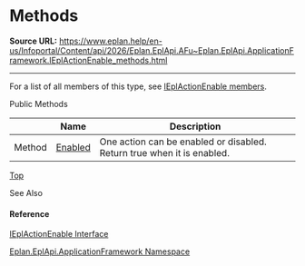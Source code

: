 # Methods

**Source URL:** https://www.eplan.help/en-us/Infoportal/Content/api/2026/Eplan.EplApi.AFu~Eplan.EplApi.ApplicationFramework.IEplActionEnable_methods.html

---

For a list of all members of this type, see [IEplActionEnable members](Eplan.EplApi.AFu~Eplan.EplApi.ApplicationFramework.IEplActionEnable_members.html).

Public Methods

|  | Name | Description |
| --- | --- | --- |
| Method | [Enabled](Eplan.EplApi.AFu~Eplan.EplApi.ApplicationFramework.IEplActionEnable~Enabled.html) | One action can be enabled or disabled. Return true when it is enabled. |

[Top](#top)

See Also

#### Reference

[IEplActionEnable Interface](Eplan.EplApi.AFu~Eplan.EplApi.ApplicationFramework.IEplActionEnable.html)
  
[Eplan.EplApi.ApplicationFramework Namespace](Eplan.EplApi.AFu~Eplan.EplApi.ApplicationFramework_namespace.html)
